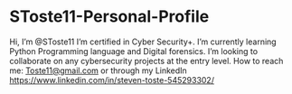 # SToste11-Personal-Profile 
Hi, I’m @SToste11
I’m certified in Cyber Security+.
I’m currently learning Python Programming language and Digital forensics.
I’m looking to collaborate on any cybersecurity projects at the entry level.
How to reach me: Toste11@gmail.com or through my LinkedIn https://www.linkedin.com/in/steven-toste-545293302/
